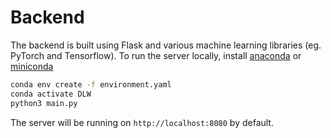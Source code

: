 # Backend

The backend is built using Flask and various machine learning libraries (eg. PyTorch and Tensorflow). To run the server locally, install [anaconda](https://www.anaconda.com/products/distribution) or [miniconda](https://docs.conda.io/en/latest/miniconda.html)

```bash
conda env create -f environment.yaml
conda activate DLW
python3 main.py
```

The server will be running on `http://localhost:8080` by default.

